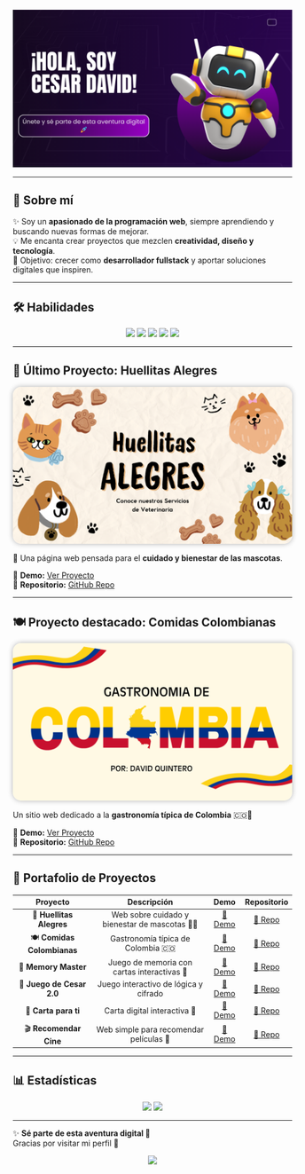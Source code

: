 ![Banner](./portadatech.png)

---

## 🚀 Sobre mí  
✨ Soy un **apasionado de la programación web**, siempre aprendiendo y buscando nuevas formas de mejorar.  
💡 Me encanta crear proyectos que mezclen **creatividad, diseño y tecnología**.  
🎯 Objetivo: crecer como **desarrollador fullstack** y aportar soluciones digitales que inspiren.  

---

## 🛠️ Habilidades  

<p align="center">
  <img src="https://img.shields.io/badge/HTML5-f16529?style=for-the-badge&logo=html5&logoColor=white" />
  <img src="https://img.shields.io/badge/CSS3-2965f1?style=for-the-badge&logo=css3&logoColor=white" />
  <img src="https://img.shields.io/badge/JavaScript-f7df1e?style=for-the-badge&logo=javascript&logoColor=black" />
  <img src="https://img.shields.io/badge/PHP-787cb5?style=for-the-badge&logo=php&logoColor=white" />
  <img src="https://img.shields.io/badge/MySQL-00618a?style=for-the-badge&logo=mysql&logoColor=white" />
</p>

---

## 🐾 Último Proyecto: Huellitas Alegres  

<p align="center">
  <a href="https://3145434864c-prog.github.io/Pagina-Veterinaria/">
    <img src="./huellitasalegres.png" alt="Huellitas Alegres" width="600px" style="border-radius:15px; box-shadow:0 0 10px rgba(0,0,0,0.3)">
  </a>
</p>

💖 Una página web pensada para el **cuidado y bienestar de las mascotas**.  

🔗 **Demo:** [Ver Proyecto](https://3145434864c-prog.github.io/Pagina-Veterinaria/)  
📂 **Repositorio:** [GitHub Repo](https://github.com/3145434864c-prog/Pagina-Veterinaria)

---

## 🍽️ Proyecto destacado: Comidas Colombianas  

<p align="center">
  <a href="https://3145434864c-prog.github.io/comidas-colombianas/">
    <img src="./portada.png" alt="Comidas Colombianas" width="600px" style="border-radius:15px; box-shadow:0 0 10px rgba(0,0,0,0.3)">
  </a>
</p>

Un sitio web dedicado a la **gastronomía típica de Colombia** 🇨🇴🍲  

🔗 **Demo:** [Ver Proyecto](https://3145434864c-prog.github.io/comidas-colombianas/)  
📂 **Repositorio:** [GitHub Repo](https://github.com/3145434864c-prog/comidas-colombianas)

---

## 📂 Portafolio de Proyectos  

| Proyecto | Descripción | Demo | Repositorio |
|:--------:|:-----------:|:----:|:-----------:|
| 🐾 **Huellitas Alegres** | Web sobre cuidado y bienestar de mascotas 🐶🐱 | [🔗 Demo](https://3145434864c-prog.github.io/Pagina-Veterinaria/) | [📂 Repo](https://github.com/3145434864c-prog/Pagina-Veterinaria) |
| 🍽️ **Comidas Colombianas** | Gastronomía típica de Colombia 🇨🇴 | [🔗 Demo](https://3145434864c-prog.github.io/comidas-colombianas/) | [📂 Repo](https://github.com/3145434864c-prog/comidas-colombianas) |
| 🎲 **Memory Master** | Juego de memoria con cartas interactivas 🧠 | [🔗 Demo](https://3145434864c-prog.github.io/Memory-Master-/) | [📂 Repo](https://github.com/3145434864c-prog/Memory-Master-) |
| 🔐 **Juego de Cesar 2.0** | Juego interactivo de lógica y cifrado | [🔗 Demo](https://3145434864c-prog.github.io/juego-de-cesar2.0/) | [📂 Repo](https://github.com/3145434864c-prog/juego-de-cesar2.0) |
| 💌 **Carta para ti** | Carta digital interactiva 💖 | [🔗 Demo](https://3145434864c-prog.github.io/carta_para_ti/) | [📂 Repo](https://github.com/3145434864c-prog/carta_para_ti) |
| 🎬 **Recomendar Cine** | Web simple para recomendar películas 🍿 | [🔗 Demo](https://3145434864c-prog.github.io/Recomendar-cine/) | [📂 Repo](https://github.com/3145434864c-prog/Recomendar-cine) |

---

## 📊 Estadísticas  

<p align="center">
  <img src="https://github-readme-stats.vercel.app/api?username=3145434864c-prog&show_icons=true&theme=radical" height="150" />
  <img src="https://github-readme-stats.vercel.app/api/top-langs/?username=3145434864c-prog&layout=compact&theme=radical" height="150" />
</p>

---

✨ **Sé parte de esta aventura digital 🚀**  
Gracias por visitar mi perfil 🙌  

<p align="center">
  <a href="https://www.linkedin.com/in/tu-perfil">
    <img src="https://img.shields.io/badge/LinkedIn-0077B5?style=for-the-badge&logo=linkedin&logoColor=white" />
  </a>
</p>
